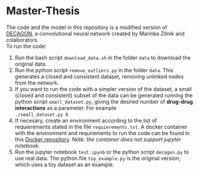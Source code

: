 # Master-Thesis

The code and the model in this repository is a modified version of [DECAGON](https://github.com/mims-harvard/decagon), a convolutional neural network created by Marinka Zitnik and colaborators.<br>
To run the code:
1. Run the bash script `download_data.sh` in the folder `data` to download the original data.<br>
2. Run the python script `remove_outliers.py` in the folder `data`. This generates a closed and consistent dataset, removing unlinked nodes from the network.<br>
3. If you want to run the code with a simpler version of the dataset, a small (closed and consistent) subset of the data can be generated running the python script `small_dataset.py`, giving the desired number of **drug-drug interactions** as a parameter. For example<br>
```./small_dataset.py 6```
4. If necesary, create an environment according to the list of requierements stated in the file `requierements.txt`. A docker container with the environment and requirements to run the code can be found in this [Docker repository](https://hub.docker.com/repository/docker/diitaz93/python-decagon). *Note: the container does not support jupyter notebook*.<br>
5. Run the jupyter notebook `test.ipynb` or the python script `decagon.py` to use real data. The python file `toy_example.py` is the original version, which uses a toy dataset as an example.

